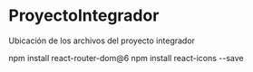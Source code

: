 # ProyectoIntegrador
Ubicación de los archivos del proyecto integrador

npm install react-router-dom@6
npm install react-icons --save
